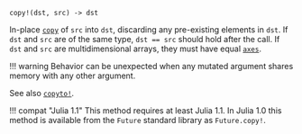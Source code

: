 ```
copy!(dst, src) -> dst
```

In-place [`copy`](@ref) of `src` into `dst`, discarding any pre-existing elements in `dst`. If `dst` and `src` are of the same type, `dst == src` should hold after the call. If `dst` and `src` are multidimensional arrays, they must have equal [`axes`](@ref).

!!! warning
    Behavior can be unexpected when any mutated argument shares memory with any other argument.


See also [`copyto!`](@ref).

!!! compat "Julia 1.1"
    This method requires at least Julia 1.1. In Julia 1.0 this method is available from the `Future` standard library as `Future.copy!`.

